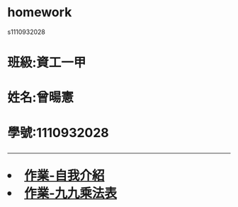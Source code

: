 # homework
s1110932028
<!DOCTYPE html>
<html lang="en">
<head>
	<meta charset="UTF-8">
	<meta name="viewport" content="width=device-width, initial-scale=1.0">
	<title>1110932028</title>
</head>
<body>
<h1>班級:資工一甲<br>
<h1>姓名:曾暘憲<br>
<h1>學號:1110932028<br>
<hr>
<li><a href="homework.html">作業-自我介紹</a></li>
<li><a href="homework1.html">作業-九九乘法表</a></li>
</body>
</html>

